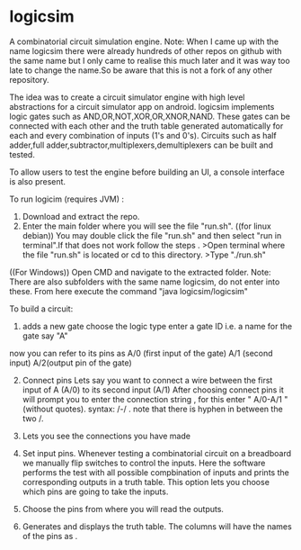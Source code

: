 # logicsim
A combinatorial circuit simulation engine.
Note: When I came up with the name logicsim there were already hundreds of other repos on github with the same name but I only came to realise this much later and it was way too late to change the name.So be aware that this is not a fork of any other repository.

The idea was to create a circuit simulator engine with high level abstractions for a circuit simulator app on android.
logicsim implements logic gates such as AND,OR,NOT,XOR,OR,XNOR,NAND. These gates can be connected with each other and the truth table generated automatically for each and every combination of inputs (1's and 0's).  Circuits such as half adder,full adder,subtractor,multiplexers,demultiplexers can be built and tested.

To allow users to test the engine before building an UI, a console interface is also present.

To run logicim (requires JVM) :
 1. Download and extract the repo.
  2. Enter the main folder where you will see the file "run.sh".
((for linux debian))
 You may double click the file "run.sh" and then select "run in terminal".If that does not work follow the steps .
    >Open terminal where the file "run.sh" is located or cd to this directory.
    >Type "./run.sh"

((For Windows))
Open CMD and navigate to the extracted folder. Note: There are also subfolders with the same name logicsim, do not enter into these.
From here execute the command "java logicsim/logicsim"

To build a circuit:
 1. adds a new gate
choose the logic type
enter a gate ID i.e. a name for the gate  say "A"

now you can refer to its pins as A/0 (first input of the gate) A/1 (second input) A/2(output pin of the gate)

2. Connect pins 
 Lets say you want to connect a wire between the first input of A (A/0) to its second input (A/1)
 After choosing connect pins it will prompt you to enter the connection string
, for this enter  " A/0-A/1 " (without quotes). syntax: <gate ID>/<pin no.>-<gate ID>/<pin no.> . note that there is hyphen in between the two <gate ID>/<pin no.>.
 3. Lets you see the connections you have made

 4. Set input pins. Whenever testing a combinatorial circuit on a breadboard we manually flip switches to control the inputs. Here the software performs the test with all possible compbination of inputs and prints the corresponding outputs in a truth table. 
This option lets you choose which pins are going to take the inputs.

5. Choose the pins from where you will read the outputs.

6. Generates and displays the truth table. The columns will have the names of the pins as <gate ID>.<pin no.>





